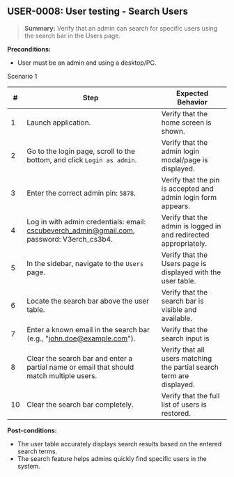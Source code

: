 ## **USER-0008:** User testing - Search Users

> **Summary:** Verify that an admin can search for specific users using the search bar in the Users page.

**Preconditions:**

- User must be an admin and using a desktop/PC.

Scenario 1

| #   | Step                                                                                       | Expected Behavior                                                     |
| --- | ------------------------------------------------------------------------------------------ | --------------------------------------------------------------------- |
| 1   | Launch application.                                                                        | Verify that the home screen is shown.                                 |
| 2   | Go to the login page, scroll to the bottom, and click `Login as admin`.                    | Verify that the admin login modal/page is displayed.                  |
| 3   | Enter the correct admin pin: `5878`.                                                       | Verify that the pin is accepted and admin login form appears.         |
| 4   | Log in with admin credentials: email: cscubeverch_admin@gmail.com, password: V3erch_cs3b4. | Verify that the admin is logged in and redirected appropriately.      |
| 5   | In the sidebar, navigate to the `Users` page.                                              | Verify that the Users page is displayed with the user table.          |
| 6   | Locate the search bar above the user table.                                                | Verify that the search bar is visible and available.                  |
| 7   | Enter a known email in the search bar (e.g., "john.doe@example.com").                      | Verify that the search input is                                       |
| 8   | Clear the search bar and enter a partial name or email that should match multiple users.   | Verify that all users matching the partial search term are displayed. |
| 10  | Clear the search bar completely.                                                           | Verify that the full list of users is restored.                       |

**Post-conditions:**

- The user table accurately displays search results based on the entered search terms.
- The search feature helps admins quickly find specific users in the system.

